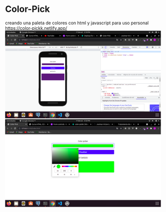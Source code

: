 # Color-Pick

creando una paleta de colores con html y javascript para uso personal  https://color-pickk.netlify.app/
<img src='https://github.com/Josimar-Victoria/Color-Pick/blob/main/Captura%20de%20pantalla%20de%202021-10-17%2015-19-48.png?raw=true'/>
<img src='https://github.com/Josimar-Victoria/Color-Pick/blob/main/Captura%20de%20pantalla%20de%202021-10-17%2015-32-54.png?raw=true'/>
